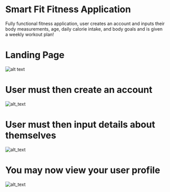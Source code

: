 # Smart Fit Fitness Application
Fully functional fitness application, user creates an account and inputs their body measurements, age, daily calorie intake, and body goals and is given a weekly workout plan!

# Landing Page
![alt text](https://github.com/Davidtalabi/SmartFitFitnessApplication/blob/main/AppScreenshots/LandingPage.PNG)



# User must then create an account
![alt_text](https://github.com/Davidtalabi/SmartFitFitnessApplication/blob/main/AppScreenshots/CreateAccount.PNG)




# User must then input details about themselves
![alt_text](https://github.com/Davidtalabi/SmartFitFitnessApplication/blob/main/AppScreenshots/CreateWorkoutPlan.PNG)


# You may now view your user profile
![alt_text](https://github.com/Davidtalabi/SmartFitFitnessApplication/blob/main/AppScreenshots/UserProfile.PNG)
